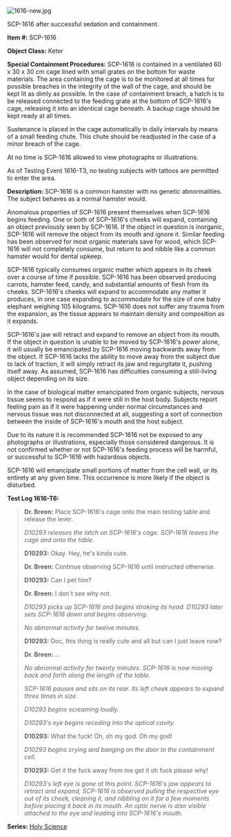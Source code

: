 ![1616-new.jpg](http://scp-wiki.wdfiles.com/local--files/scp-1616/1616-new.jpg)

SCP-1616 after successful sedation and containment.

**Item #:** SCP-1616

**Object Class:** Keter

**Special Containment Procedures:** SCP-1616 is contained in a ventilated 60 x 30 x 30 cm cage lined with small grates on the bottom for waste materials. The area containing the cage is to be monitored at all times for possible breaches in the integrity of the wall of the cage, and should be kept lit as dimly as possible. In the case of containment breach, a hatch is to be released connected to the feeding grate at the bottom of SCP-1616's cage, releasing it into an identical cage beneath. A backup cage should be kept ready at all times.

Sustenance is placed in the cage automatically in daily intervals by means of a small feeding chute. This chute should be readjusted in the case of a minor breach of the cage.

At no time is SCP-1616 allowed to view photographs or illustrations.

As of Testing Event 1616-T3, no testing subjects with tattoos are permitted to enter the area.

**Description:** SCP-1616 is a common hamster with no genetic abnormalities. The subject behaves as a normal hamster would.

Anomalous properties of SCP-1616 present themselves when SCP-1616 begins feeding. One or both of SCP-1616's cheeks will expand, containing an object previously seen by SCP-1616. If the object in question is inorganic, SCP-1616 will remove the object from its mouth and ignore it. Similar feeding has been observed for most organic materials save for wood, which SCP-1616 will not completely consume, but return to and nibble like a common hamster would for dental upkeep.

SCP-1616 typically consumes organic matter which appears in its cheek over a course of time if possible. SCP-1616 has been observed producing carrots, hamster feed, candy, and substantial amounts of flesh from its cheeks. SCP-1616's cheeks will expand to accommodate any matter it produces, in one case expanding to accommodate for the size of one baby elephant weighing 105 kilograms. SCP-1616 does not suffer any trauma from the expansion, as the tissue appears to maintain density and composition as it expands.

SCP-1616's jaw will retract and expand to remove an object from its mouth. If the object in question is unable to be moved by SCP-1616's power alone, it will usually be emancipated by SCP-1616 moving backwards away from the object. If SCP-1616 lacks the ability to move away from the subject due to lack of traction, it will simply retract its jaw and regurgitate it, pushing itself away. As assumed, SCP-1616 has difficulties consuming a still-living object depending on its size.

In the case of biological matter emancipated from organic subjects, nervous tissue seems to respond as if it were still in the host body. Subjects report feeling pain as if it were happening under normal circumstances and nervous tissue was not disconnected at all, suggesting a sort of connection between the inside of SCP-1616's mouth and the host subject.

Due to its nature it is recommended SCP-1616 not be exposed to any photographs or illustrations, especially those considered dangerous. It is not confirmed whether or not SCP-1616's feeding process will be harmful, or successful to SCP-1616 with hazardous objects.

SCP-1616 will emancipate small portions of matter from the cell wall, or its entirety at any given time. This occurrence is more likely if the object is disturbed.

**Test Log 1616-T6:**

> **Dr. Breen:** Place SCP-1616's cage onto the main testing table and release the lever.
> 
> _D10293 releases the latch on SCP-1616's cage. SCP-1616 leaves the cage and onto the table._
> 
> **D10293:** Okay. Hey, he's kinda cute.
> 
> **Dr. Breen:** Continue observing SCP-1616 until instructed otherwise.
> 
> **D10293:** Can I pet him?
> 
> **Dr. Breen:** I don't see why not.
> 
> _D10293 picks up SCP-1616 and begins stroking its head. D10293 later sets SCP-1616 down and begins observing._
> 
> _No abnormal activity for twelve minutes._
> 
> **D10293:** Doc, this thing is really cute and all but can I just leave now?
> 
> **Dr. Breen:** …
> 
> _No abnormal activity for twenty minutes. SCP-1616 is now moving back and forth along the length of the table._
> 
> _SCP-1616 pauses and sits on its rear. Its left cheek appears to expand three times in size._
> 
> _D10293 begins screaming loudly._
> 
> _D10293's eye begins receding into the optical cavity._
> 
> **D10293:** What the fuck! Oh, oh my god. Oh my god!
> 
> _D10293 begins crying and banging on the door to the containment cell._
> 
> **D10293:** Get it the fuck away from me get it oh fuck please why!
> 
> _D10293's left eye is gone at this point. SCP-1616's jaw appears to retract and expand, SCP-1616 is observed pulling the respective eye out of its cheek, cleaning it, and nibbling on it for a few moments before placing it back in its mouth. An optic nerve is also visible attached to the eye and leading into SCP-1616's mouth._

**Series:** [Holy Science](http://www.scp-wiki.net/holy-science)